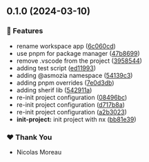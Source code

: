 ## 0.1.0 (2024-03-10)


### 🚀 Features

- rename workspace app ([6c060cd](https://github.com/Asmozia/odoo/commit/6c060cd))
- use pnpm for package manager ([47b8699](https://github.com/Asmozia/odoo/commit/47b8699))
- remove .vscode from the project ([3958544](https://github.com/Asmozia/odoo/commit/3958544))
- adding test script ([ed11993](https://github.com/Asmozia/odoo/commit/ed11993))
- adding @asmozia namespace ([54139c3](https://github.com/Asmozia/odoo/commit/54139c3))
- adding pnpm overrides ([7e0d3db](https://github.com/Asmozia/odoo/commit/7e0d3db))
- adding sherif lib ([542911a](https://github.com/Asmozia/odoo/commit/542911a))
- re-init project configuration ([08496bc](https://github.com/Asmozia/odoo/commit/08496bc))
- re-init project configuration ([d717b8a](https://github.com/Asmozia/odoo/commit/d717b8a))
- re-init project configuration ([a2b3023](https://github.com/Asmozia/odoo/commit/a2b3023))
- **init-project:** init project with nx ([bb81e39](https://github.com/Asmozia/odoo/commit/bb81e39))

### ❤️  Thank You

- Nicolas Moreau